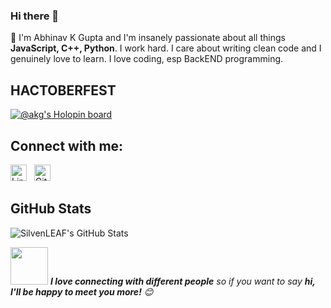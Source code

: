 ### Hi there 👋

🍁 I'm  Abhinav K Gupta and I'm insanely passionate about all things **JavaScript, C++, Python**.  I work hard.  I care about writing clean code and I genuinely love to learn. I love coding, esp BackEND programming.


## HACTOBERFEST

[![@akg's Holopin board](https://holopin.me/akg)](https://holopin.io/@akg)

## Connect with me:

[<img width="26px" alt="LinkedIn" src="https://cdn.jsdelivr.net/npm/simple-icons@v3/icons/linkedin.svg" />](https://in.linkedin.com/in/abhinav-k-gupta-0948b2183)
&nbsp;
[<img width="26px" alt="Github" src="https://cdn.jsdelivr.net/npm/simple-icons@v3/icons/github.svg" />](https://github.com/AKG1301)

## GitHub Stats


<img alt="SilvenLEAF's GitHub Stats" src="https://github-readme-stats-git-master.silvenleaf.vercel.app/api?username=AKG1301&show_icons=true&hide_border=true" />

<img src="https://media.giphy.com/media/LnQjpWaON8nhr21vNW/giphy.gif" width="60"> <em><b>I love connecting with different people</b> so if you want to say <b>hi, I'll be happy to meet you more!</b> 😊</em>

<!--
**AKG1301/AKG1301** is a ✨ _special_ ✨ repository because its `README.md` (this file) appears on your GitHub profile.

Here are some ideas to get you started:

- 🔭 I’m currently working on ...
- 🌱 I’m currently learning ...
- 👯 I’m looking to collaborate on ...
- 🤔 I’m looking for help with ...
- 💬 Ask me about ...
- 📫 How to reach me: ...
- 😄 Pronouns: ...
- ⚡ Fun fact: ...
-->
